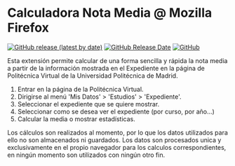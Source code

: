 # Calculadora Nota Media @ Mozilla Firefox

[![GitHub release (latest by date)](https://img.shields.io/github/v/release/tasiomendez/mean-upm-firefox?label=latest%20version)](https://github.com/tasiomendez/mean-upm-firefox/releases)
[![GitHub Release Date](https://img.shields.io/github/release-date/tasiomendez/mean-upm-firefox)](https://github.com/tasiomendez/mean-upm-firefox/releases)
[![GitHub](https://img.shields.io/github/license/tasiomendez/mean-upm-firefox)](https://github.com/tasiomendez/mean-upm-firefox)

Esta extensión permite calcular de una forma sencilla y rápida la nota media
a partir de la información mostrada en el Expediente en la página de Politécnica
Virtual de la Universidad Politécnica de Madrid.

1. Entrar en la página de la Politécnica Virtual.
2. Dirigirse al menú 'Mis Datos' > 'Estudios' > 'Expediente'.
3. Seleccionar el expediente que se quiere mostrar.
4. Seleccionar como se desea ver el expediente (por curso, por año...)
5. Calcular la media o mostrar estadísticas.

Los cálculos son realizados al momento, por lo que los datos utilizados para ello
no son almacenados ni guardados. Los datos son procesados unica y exclusivamente
en el propio navegador para los calculos correspondientes, en ningún momento son 
utilizados con ningún otro fin.
